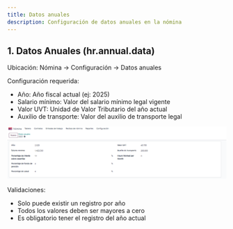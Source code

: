 ```yaml
---
title: Datos anuales
description: Configuración de datos anuales en la nómina
---
```


## 1. Datos Anuales (hr.annual.data)
Ubicación: Nómina → Configuración → Datos anuales

Configuración requerida:

- Año: Año fiscal actual (ej: 2025)
- Salario mínimo: Valor del salario mínimo legal vigente
- Valor UVT: Unidad de Valor Tributario del año actual
- Auxilio de transporte: Valor del auxilio de transporte legal


![Anual data](../../../../assets/payroll-retention/annual_data.png)

Validaciones:
- Solo puede existir un registro por año
- Todos los valores deben ser mayores a cero
- Es obligatorio tener el registro del año actual